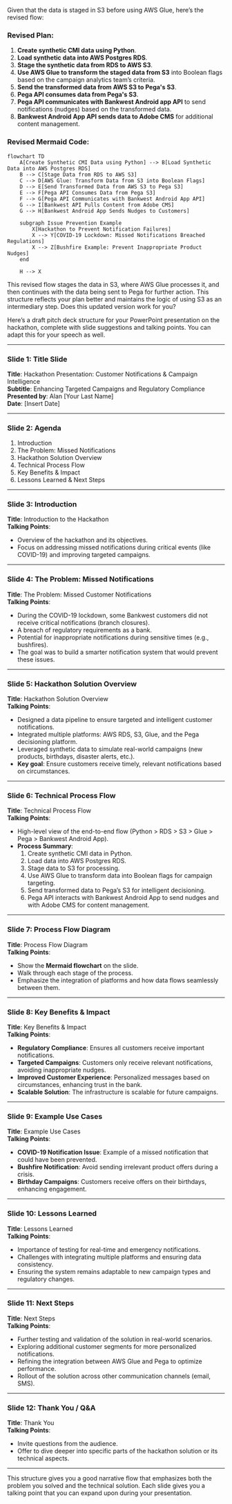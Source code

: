 Given that the data is staged in S3 before using AWS Glue, here’s the revised flow:

### Revised Plan:

1. **Create synthetic CMI data using Python**.
2. **Load synthetic data into AWS Postgres RDS**.
3. **Stage the synthetic data from RDS to AWS S3**.
4. **Use AWS Glue to transform the staged data from S3** into Boolean flags based on the campaign analytics team’s criteria.
5. **Send the transformed data from AWS S3 to Pega's S3**.
6. **Pega API consumes data from Pega's S3**.
7. **Pega API communicates with Bankwest Android app API** to send notifications (nudges) based on the transformed data.
8. **Bankwest Android App API sends data to Adobe CMS** for additional content management.

### Revised Mermaid Code:
```mermaid
flowchart TD
    A[Create Synthetic CMI Data using Python] --> B[Load Synthetic Data into AWS Postgres RDS]
    B --> C[Stage Data from RDS to AWS S3]
    C --> D[AWS Glue: Transform Data from S3 into Boolean Flags]
    D --> E[Send Transformed Data from AWS S3 to Pega S3]
    E --> F[Pega API Consumes Data from Pega S3]
    F --> G[Pega API Communicates with Bankwest Android App API]
    G --> I[Bankwest API Pulls Content from Adobe CMS]
    G --> H[Bankwest Android App Sends Nudges to Customers]

    subgraph Issue Prevention Example
        X[Hackathon to Prevent Notification Failures]
        X --> Y[COVID-19 Lockdown: Missed Notifications Breached Regulations]
        X --> Z[Bushfire Example: Prevent Inappropriate Product Nudges]
    end

    H --> X
```

This revised flow stages the data in S3, where AWS Glue processes it, and then continues with the data being sent to Pega for further action. This structure reflects your plan better and maintains the logic of using S3 as an intermediary step. Does this updated version work for you?

Here’s a draft pitch deck structure for your PowerPoint presentation on the hackathon, complete with slide suggestions and talking points. You can adapt this for your speech as well.

---

### **Slide 1: Title Slide**
**Title**: Hackathon Presentation: Customer Notifications & Campaign Intelligence  
**Subtitle**: Enhancing Targeted Campaigns and Regulatory Compliance  
**Presented by**: Alan [Your Last Name]  
**Date**: [Insert Date]

---

### **Slide 2: Agenda**
1. Introduction
2. The Problem: Missed Notifications
3. Hackathon Solution Overview
4. Technical Process Flow
5. Key Benefits & Impact
6. Lessons Learned & Next Steps

---

### **Slide 3: Introduction**
**Title**: Introduction to the Hackathon  
**Talking Points**: 
- Overview of the hackathon and its objectives.
- Focus on addressing missed notifications during critical events (like COVID-19) and improving targeted campaigns.

---

### **Slide 4: The Problem: Missed Notifications**
**Title**: The Problem: Missed Customer Notifications  
**Talking Points**:
- During the COVID-19 lockdown, some Bankwest customers did not receive critical notifications (branch closures).
- A breach of regulatory requirements as a bank. 
- Potential for inappropriate notifications during sensitive times (e.g., bushfires).
- The goal was to build a smarter notification system that would prevent these issues.

---

### **Slide 5: Hackathon Solution Overview**
**Title**: Hackathon Solution Overview  
**Talking Points**: 
- Designed a data pipeline to ensure targeted and intelligent customer notifications.
- Integrated multiple platforms: AWS RDS, S3, Glue, and the Pega decisioning platform.
- Leveraged synthetic data to simulate real-world campaigns (new products, birthdays, disaster alerts, etc.).
- **Key goal**: Ensure customers receive timely, relevant notifications based on circumstances.

---

### **Slide 6: Technical Process Flow**
**Title**: Technical Process Flow  
**Talking Points**:
- High-level view of the end-to-end flow (Python > RDS > S3 > Glue > Pega > Bankwest Android App).
- **Process Summary**:
  1. Create synthetic CMI data in Python.
  2. Load data into AWS Postgres RDS.
  3. Stage data to S3 for processing.
  4. Use AWS Glue to transform data into Boolean flags for campaign targeting.
  5. Send transformed data to Pega’s S3 for intelligent decisioning.
  6. Pega API interacts with Bankwest Android App to send nudges and with Adobe CMS for content management.

---

### **Slide 7: Process Flow Diagram**
**Title**: Process Flow Diagram  
**Talking Points**:
- Show the **Mermaid flowchart** on the slide.
- Walk through each stage of the process.
- Emphasize the integration of platforms and how data flows seamlessly between them.

---

### **Slide 8: Key Benefits & Impact**
**Title**: Key Benefits & Impact  
**Talking Points**:
- **Regulatory Compliance**: Ensures all customers receive important notifications.
- **Targeted Campaigns**: Customers only receive relevant notifications, avoiding inappropriate nudges.
- **Improved Customer Experience**: Personalized messages based on circumstances, enhancing trust in the bank.
- **Scalable Solution**: The infrastructure is scalable for future campaigns.

---

### **Slide 9: Example Use Cases**
**Title**: Example Use Cases  
**Talking Points**:
- **COVID-19 Notification Issue**: Example of a missed notification that could have been prevented.
- **Bushfire Notification**: Avoid sending irrelevant product offers during a crisis.
- **Birthday Campaigns**: Customers receive offers on their birthdays, enhancing engagement.

---

### **Slide 10: Lessons Learned**
**Title**: Lessons Learned  
**Talking Points**:
- Importance of testing for real-time and emergency notifications.
- Challenges with integrating multiple platforms and ensuring data consistency.
- Ensuring the system remains adaptable to new campaign types and regulatory changes.

---

### **Slide 11: Next Steps**
**Title**: Next Steps  
**Talking Points**:
- Further testing and validation of the solution in real-world scenarios.
- Exploring additional customer segments for more personalized notifications.
- Refining the integration between AWS Glue and Pega to optimize performance.
- Rollout of the solution across other communication channels (email, SMS).

---

### **Slide 12: Thank You / Q&A**
**Title**: Thank You  
**Talking Points**:
- Invite questions from the audience.
- Offer to dive deeper into specific parts of the hackathon solution or its technical aspects.

---

This structure gives you a good narrative flow that emphasizes both the problem you solved and the technical solution. Each slide gives you a talking point that you can expand upon during your presentation.
